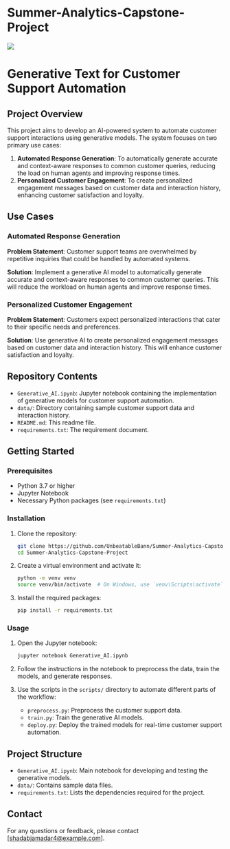 # Summer-Analytics-Capstone-Project

![](https://miro.medium.com/v2/resize:fit:1200/0*LM7szDegdLCP6Bsd.jpg)

# Generative Text for Customer Support Automation

## Project Overview

This project aims to develop an AI-powered system to automate customer support interactions using generative models. The system focuses on two primary use cases:

1. **Automated Response Generation**: To automatically generate accurate and context-aware responses to common customer queries, reducing the load on human agents and improving response times.
2. **Personalized Customer Engagement**: To create personalized engagement messages based on customer data and interaction history, enhancing customer satisfaction and loyalty.

## Use Cases

### Automated Response Generation

**Problem Statement**: Customer support teams are overwhelmed by repetitive inquiries that could be handled by automated systems.

**Solution**: Implement a generative AI model to automatically generate accurate and context-aware responses to common customer queries. This will reduce the workload on human agents and improve response times.

### Personalized Customer Engagement

**Problem Statement**: Customers expect personalized interactions that cater to their specific needs and preferences.

**Solution**: Use generative AI to create personalized engagement messages based on customer data and interaction history. This will enhance customer satisfaction and loyalty.

## Repository Contents

- `Generative_AI.ipynb`: Jupyter notebook containing the implementation of generative models for customer support automation.
- `data/`: Directory containing sample customer support data and interaction history.
- `README.md`: This readme file.
- `requirements.txt`: The requirement document.

## Getting Started

### Prerequisites

- Python 3.7 or higher
- Jupyter Notebook
- Necessary Python packages (see `requirements.txt`)

### Installation

1. Clone the repository:
   ```bash
   git clone https://github.com/UnbeatableBann/Summer-Analytics-Capstone-Project.git
   cd Summer-Analytics-Capstone-Project
   ```

2. Create a virtual environment and activate it:
   ```bash
   python -m venv venv
   source venv/bin/activate  # On Windows, use `venv\Scripts\activate`
   ```

3. Install the required packages:
   ```bash
   pip install -r requirements.txt
   ```

### Usage

1. Open the Jupyter notebook:
   ```bash
   jupyter notebook Generative_AI.ipynb
   ```

2. Follow the instructions in the notebook to preprocess the data, train the models, and generate responses.

3. Use the scripts in the `scripts/` directory to automate different parts of the workflow:
   - `preprocess.py`: Preprocess the customer support data.
   - `train.py`: Train the generative AI models.
   - `deploy.py`: Deploy the trained models for real-time customer support automation.

## Project Structure

- `Generative_AI.ipynb`: Main notebook for developing and testing the generative models.
- `data/`: Contains sample data files.
- `requirements.txt`: Lists the dependencies required for the project.

## Contact

For any questions or feedback, please contact [shadabjamadar4@example.com].
